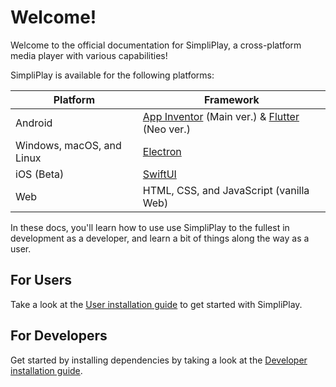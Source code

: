 # Welcome!
Welcome to the official documentation for SimpliPlay, a cross-platform media player with various capabilities!

SimpliPlay is available for the following platforms:

| Platform | Framework |
| ----------- | ----------- |
| Android | [App Inventor](https://appinventor.mit.edu/) (Main ver.) & [Flutter](https://flutter.dev) (Neo ver.) |
| Windows, macOS, and Linux | [Electron](https://electronjs.org) |
| iOS (Beta) | [SwiftUI](https://developer.apple.com/xcode/swiftui/) |
| Web | HTML, CSS, and JavaScript (vanilla Web) |

In these docs, you'll learn how to use  use SimpliPlay to the fullest in development as a developer, and learn a bit of things along the way as a user.

## For Users
Take a look at the [User installation guide](https://simpliplay-docs.readthedocs.io/en/latest/General/user-install/) to get started with SimpliPlay.

## For Developers
Get started by installing dependencies by taking a look at the [Developer installation guide](https://simpliplay-docs.readthedocs.io/en/latest/Developers/dev-install/).

